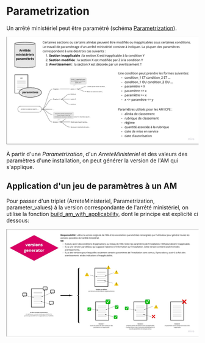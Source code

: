 # Parametrization

Un arrêté ministériel peut être paramétré (schéma [Parametrization](https://envinorma.github.io/envinorma-data/envinorma.parametrization.models.html#envinorma.parametrization.models.parametrization.Parametrization)).

![Arrete Ministeriel et Parametrization](../../_static/parametrized_am.jpg)

À partir d'une _Parametrization_, d'un _ArreteMinisteriel_ et des valeurs des paramètres d'une installation, on peut générer la version de l'AM qui s'applique.

## Application d'un jeu de paramètres à un AM

Pour passer d'un triplet (ArreteMinisteriel, Parametrization, parameter_values) à la version correspondante de l'arrêté ministériel, on utilise la fonction [build_am_with_applicability](https://envinorma.github.io/envinorma-data/envinorma.parametrization.html?#envinorma.parametrization.apply_parameter_values.build_am_with_applicability), dont le principe est explicité ci dessous:

![Générateur des versions d'un arrêté ministériels](../../_static/versions_generator.jpg)
